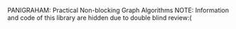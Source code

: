 PANIGRAHAM: Practical Non-blocking Graph Algorithms
NOTE: Information and code of this library are hidden due to double blind review:(

